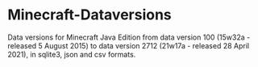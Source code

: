 # Minecraft-Dataversions

Data versions for Minecraft Java Edition from data version 100 (15w32a - released 5 August 2015) to data version 2712 (21w17a - released 28 April 2021), in sqlite3, json and csv formats.




